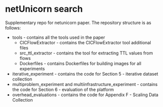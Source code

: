 # netUnicorn search
Supplementary repo for netunicorn paper.
The repository structure is as follows:
- tools - contains all the tools used in the paper
  - CICFlowExtractor - contains the CICFlowExtractor tool additional files
  - src_ttl_extractor - contains the tool for extracting TTL values from flows
  - Dockerfiles - contains Dockerfiles for building images for all experiments
- iterative_experiment - contains the code for Section 5 - iterative dataset collection
- multiproblem_experiment and multiinfrastructure_experiment - contains the code for Section 6 - evaluation of the platform
- overhead_evaluations - contains the code for Appendix F - Scaling Data Collection
